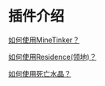 # 插件介绍

[如何使用MineTinker？](/plugins/MineTinker.md)

[如何使用Residence(领地)？](/plugins/Residence.md)

[如何使用死亡水晶？](/plusings/DeathCrystal.md)
